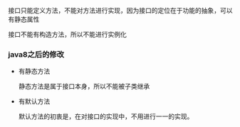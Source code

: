 接口只能定义方法，不能对方法进行实现，因为接口的定位在于功能的抽象，可以有静态属性

接口不能有构造方法，所以不能进行实例化

### java8之后的修改

- 有静态方法

  静态方法是属于接口本身，所以不能被子类继承

- 有默认方法

  默认方法的初衷是，在对接口的实现中，不用进行一一的实现。

